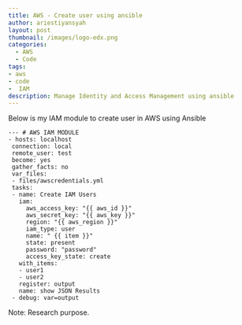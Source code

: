 ```yaml
---
title: AWS - Create user using ansible
author: ariestiyansyah
layout: post
thumbnail: /images/logo-edx.png
categories:
  - AWS
  - Code
tags:
- aws
- code
-  IAM
description: Manage Identity and Access Management using ansible
---
```


Below is my IAM module to create user in AWS using Ansible

```
--- # AWS IAM MODULE
- hosts: localhost
 connection: local
 remote_user: test
 become: yes
 gather_facts: no
 var_files:
 - files/awscredentials.yml
 tasks:
 - name: Create IAM Users
   iam:
     aws_access_key: "{{ aws_id }}"
     aws_secret_key: "{{ aws_key }}"
     region: "{{ aws_region }}"
     iam_type: user
     name: " {{ item }}"
     state: present
     password: "password"
     access_key_state: create
   with_items:
   - user1
   - user2
   register: output
   name: show JSON Results
 - debug: var=output
```

Note: Research purpose.